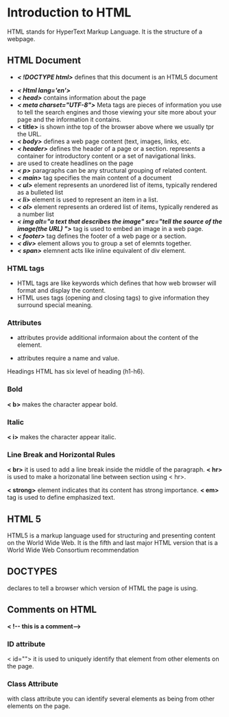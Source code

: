 # Introduction to HTML
HTML stands for HyperText Markup Language. It is the structure of a webpage.

## HTML Document

*  _**< !DOCTYPE html>**_ defines that this document is an HTML5 document 
+ _**< Html lang='en'>**_ 
+   _**< head>**_ contains information about the page 
+   _**< meta charset="UTF-8">**_ Meta tags are pieces of information you use to tell the search engines and those viewing your site more about your page and the information it contains.
+ **< title>** is shown inthe top of the browser above where we usually tpr the URL.
+  _**< body>**_ defines a web page content (text, images, links, etc. 
+  _**< header>**_  defines the header of a page or a section. represents a container for introductory content or a set of navigational links.
+  _**<h1-h6>**_ are used to create headlines on the page
+  _**< p>**_ paragraphs can be any structural grouping of related content.
+  _**< main>**_ tag specifies the main content of a document
+  _**< ul>**_ element represents an unordered list of items, typically rendered as a bulleted list
+ _**< li>**_  element is used to represent an item in a list.
+ _**< ol>**_ element represents an ordered list of items, typically rendered as a number list
+  _**< img alt="a text that describes the image" src="tell the source of the image(the URL) ">**_ tag is used to embed an image in a web page.
+  _**< footer>**_ tag defines the footer of a web page or a section.
+ _**< div>**_ element allows you to group a set of elemnts together.
+ _**< span>**_ elemnent acts like inline equivalent of div element.


### HTML tags

* HTML tags are like keywords which defines that how web browser will format and display the content.
* HTML uses tags (opening and closing tags) to give information they surround special meaning.

### Attributes

* attributes provide additional informaion about the content of the element.

* attributes require a name and value.


Headings
HTML has six level of heading (h1-h6).

### Bold

**< b>** makes the character appear bold.
 
 ### Italic

 **< i>** makes the character appear italic.


 ### Line Break and Horizontal Rules

 **< br>** it is used to add a line break inside the middle of the paragraph.
**< hr>** is used to make a horizonatal line between section using < hr>.

**< strong>** element indicates that its content has strong importance.
**< em>** tag is used to define emphasized text.


## HTML 5

HTML5 is a markup language used for structuring and presenting content on the World Wide Web. It is the fifth and last major HTML version that is a World Wide Web Consortium recommendation

## DOCTYPES
declares to tell a browser which version of HTML the page is using.

## Comments on HTML
**< !-- this is a comment-->**

### ID attribute
< id=""> it is used to uniquely identify that element from other elements on the page.


### Class Attribute 
with class attribute you can identify several elements as being from other elements on the page.

